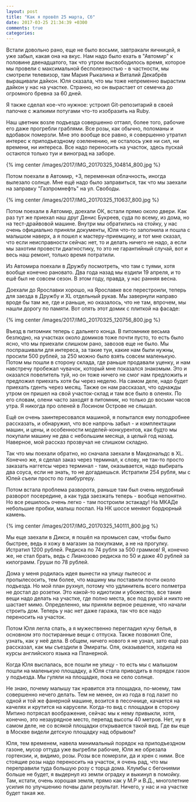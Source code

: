 ```yaml
---
layout: post
title: "Как я провёл 25 марта, Сб"
date: 2017-03-25 21:34:39 +0300
comments: true
categories: 
---
```

Встали довольно рано, еще не было восьми, завтракали яичницей, я уже забыл, какая она на вкус. Нам надо было ехать в "Автомир" к половине двенадцатого, так что утром высвободилось время, которое мы провели с максимальной бесполезностью - в частности, мы смотрели телевизор, там Мария Рыкалина и Виталий Декабрёв выращивали дайкон. Юля сказала, что мы тоже непременно вырастим дайкон у нас на участке. Странно, но он вырастает от семечка до огромного бревна за 60 дней.

Я также сделал кое-что нужное: устроил Git-репозитарий в своей папочке с жалкими потугами что-то изобразить на Ruby.

Наш цветник возле подъезда совершенно оттаял, более того, рабочие его даже прогребли граблями. Все розы, как обычно, поломаны и вдобавок померзли. Мне это вообще все равно, я совершенно утратил интерес к приподъездному озеленению, не осталось уже ни сил, ни времени, ни интереса. Все надо переносить на участок, здесь пускай остаются только туи и виноград на заборе.

{% img center /images/2017/IMG_20170325_104814_800.jpg %}

Потом поехали в Автомир, +3, переменная облачность, иногда вылезало солнце. Мне ещё надо было заправиться, так что мы заехали на заправку "Газпромнефть" на ул. Свободы.

{% img center /images/2017/IMG_20170325_110637_800.jpg %}

Потом поехали в Автомир, доехали ОК, встали прямо около двери. Как раз тут же приехал наш друг Денис Букреев, суда по всему, из дома, но на тест-драйвовой машине. Внутри мы обратились на стойку, у нас очень официально приняли документы, Юля что-то заполнила и пошла с малышом наверх, а я пошел к мастеру-приемщику, и тот мне сказал, что если неисправности сейчас нет, то и делать ничего не надо, а если мы захотим провести диагностику, то это не гарантийный случай, вот и весь наш ремонт, только время потратили. 

Из Автомира поехали в Дружбу посмотреть, что там с туями, хотя вообще конечно рановато. Два года назад мы ездили 19 апреля, и то ешё был не совсем сезон. В этом году, правда, у нас ранняя весна.

Доехали до Ярославки хорошо, на Ярославке все перестроили, теперь для заезда в Дружбу и XL отдельный рукав. Мы завернули направо вроде бы там же, где и раньше, но оказалось, что не там, впрочем, мы нашли дорогу по памяти. Вот опять этот домик с плиткой на фасаде:

{% img center /images/2017/IMG_20170325_120756_800.jpg %}

Въезд в питомник теперь с дальнего конца. В питомнике весьма безлюдно, на участках около домиков тоже почти пусто, то есть было ясно, что мы приехали слишком рано, завозов еще не было. Мы поспрашивали для интереса, за такие туи, какие нам были нужны, просили 500 рублей, за 250 можно было взять совсем маленькую. Потом мы пошли в сторону склада, где раньше продавали уценку, и нам навстречу пробежал чувачок, который мне показался знакомым. Это и оказался повелитель туй, но он тоже ничего не смог нам предложить и предложил приехать хотя бы через неделю. На самом деле, надо будет приехать гденть через месяц. Также он нам рассказал, что однажды утром он пришел на свой участок-склад и там все было в оленях. По его словам, олени часто заходят в питомник, но только до восьми часов утра. Я никогда про оленей в Лосином Острове не слышал.

Ещё он очень заинтересовался машиной, я попытался ему поподробнее рассказать, и обнаружил, что все напрочь забыл - и комплектации машин, и цены, и особенности моделей-конкурентов, как будто мы покупали машину не два с небольшим месяца, а целый год назад. Наверное, мой рассказ прозвучал не слишком складно.

Так что мы поехали обратно, но сначала заехали в Макдональдс в XL. Конечно же, я сделал заказ через терминал, к слову, не так-то просто заказать наггетсы через терминал - там, оказывается, надо выбирать два соуса, если не знать, то не догадаешься. Истратили 254 рубля, мы с Юлей съели просто по гамбургеру. 

Потом встала проблема разворота, раньше там был очень неудобный разворот посередине, а как туда заезжать теперь - вообще непонятно. Но все решилось очень легко - там построили эстакаду! На МКАДе небольшие пробки, малыш поспал. На НК шоссе меняют бордюрный камень.

{% img center /images/2017/IMG_20170325_140111_800.jpg %}

Мы еще заехали в Дикси, я пошёл на промысел сам, чтобы было быстрее, ведь я хожу в магазин за покупками, а не на прогулку. Истратил 1200 рублей. Редиска по 74 рубля за 500 граммов! Я, конечно же, не стал брать, ведь с Лианозово редиска по 50 и даже 40 рублей за килограмм. Груши по 78 рублей.

Дома у меня родилась идея вынести на улицу пылесос и пропылесосить, тем более, что машину мы поставили почти около подъезда. Но мой план рухнул, потому что удлинитель всего полметра не достал до розетки. Это какой-то идиотизм и убожество, все такие вещи надо делать на участке, где полно места, все под рукой и никто не шастает мимо. Определенно, мы приняли верное решение, что начали строить дом. Теперь у нас нет даже гаража, так что все надо переносить на участок.

Потом Юля легла спать, а я мужественно перегладил кучу белья, в основном это постиранные вещи с отпуска. Также позвонил Оле, узнать, как у неё дела. В общем, ничего нового я не узнал, зато ещё раз рассказал, как мы съездили в Эмираты. Оля, оказывается, ходила на курсы английского языка на Планерной.

Когда Юля выспалась, все пошли не улицу - то есть мы с малышом пошли на маленькую площадку, а Юля стала приводить в порядок газон у подъезда. Мы гуляли на площадке, пока не село солнце.

Не знаю, почему малышу так нравится эта площадка, по-моему, там совершенно нечего делать. Тем не менее, он из года в год лазит по одной и той же фанерной машине, возится в песочнице, качается на качелях и крутится на карусели. Когда-то вид с площадки в сторону Митино потрясал воображение, сейчас мы к нему привыкли, хотя, конечно, это незаурядное место, перепад высоты 40 метров. Нет, ну в самом деле, не со всякой площадки открывается такой вид. Где вы еще в Москве видели детскую площадку над обрывом?

Юля, тем временем, навела минимальный порядок на приподъездном газоне, мусор оттуда уже выгребли рабочие, Юля же обрезала гортензии, и, видимо, розы. Розы все померзли, да и хрен с ними. Все стоящие розы надо переносить на участок, я очень рад, что мы переправили туда большую розу с торца дома. Клумбы с бегониями больше не будет, я выдернул из земли оградку и выкинул в помойку. Там, кстати, очень хорошая земля, прямо как у М.Р и В.Д., многолетние усилия по улучшению почвы дали результат. Ничего, у нас и на участке будет такая же. 